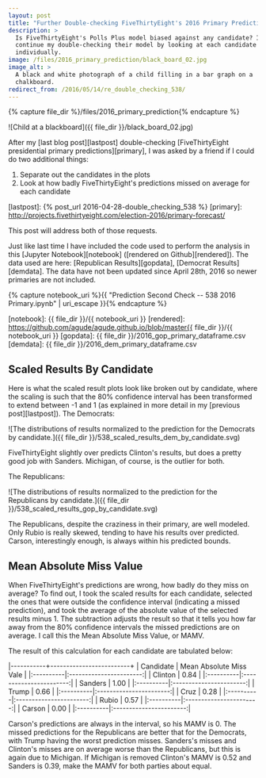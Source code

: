 ```yaml
---
layout: post
title: "Further Double-checking FiveThirtyEight's 2016 Primary Predictions"
description: >
  Is FiveThirtyEight's Polls Plus model biased against any candidate? I
  continue my double-checking their model by looking at each candidate
  individually.
image: /files/2016_primary_prediction/black_board_02.jpg
image_alt: >
  A black and white photograph of a child filling in a bar graph on a
  chalkboard.
redirect_from: /2016/05/14/re_double_checking_538/
---
```


{% capture file_dir %}/files/2016_primary_prediction{% endcapture %}

![Child at a blackboard]({{ file_dir }}/black_board_02.jpg)

After my [last blog post][lastpost] double-checking [FiveThirtyEight
presidential primary predictions][primary], I was asked by a friend if I could
do two additional things:

1. Separate out the candidates in the plots
2. Look at how badly FiveThirtyEight's predictions missed on average for each
   candidate

[lastpost]: {% post_url 2016-04-28-double_checking_538 %}
[primary]: http://projects.fivethirtyeight.com/election-2016/primary-forecast/

This post will address both of those requests.

Just like last time I have included the code used to perform the analysis in
this [Jupyter Notebook][notebook] ([rendered on Github][rendered]). The data
used are here: [Republican Results][gopdata], [Democrat Results][demdata]. The
data have not been updated since April 28th, 2016 so newer primaries are not
included.

{% capture notebook_uri %}{{ "Prediction Second Check -- 538 2016 Primary.ipynb" | uri_escape }}{% endcapture %}

[notebook]: {{ file_dir }}/{{ notebook_uri }}
[rendered]: https://github.com/agude/agude.github.io/blob/master{{ file_dir }}/{{ notebook_uri }}
[gopdata]: {{ file_dir }}/2016_gop_primary_dataframe.csv
[demdata]: {{ file_dir }}/2016_dem_primary_dataframe.csv

## Scaled Results By Candidate

Here is what the scaled result plots look like broken out by candidate, where
the scaling is such that the 80% confidence interval has been transformed to
extend between -1 and 1 (as explained in more detail in my [previous
post][lastpost]). The Democrats:

![The distributions of results normalized to the prediction for the Democrats
by candidate.]({{ file_dir }}/538_scaled_results_dem_by_candidate.svg)

FiveThirtyEight slightly over predicts Clinton's results, but does a pretty
good job with Sanders. Michigan, of course, is the outlier for both.

The Republicans:

![The distributions of results normalized to the prediction for the
Republicans by candidate.]({{ file_dir }}/538_scaled_results_gop_by_candidate.svg)

The Republicans, despite the craziness in their primary, are well modeled.
Only Rubio is really skewed, tending to have his results over predicted.
Carson, interestingly enough, is always within his predicted bounds.

## Mean Absolute Miss Value

When FiveThirtyEight's predictions are wrong, how badly do they miss on
average? To find out, I took the scaled results for each candidate, selected
the ones that were outside the confidence interval (indicating a missed
prediction), and took the average of the absolute value of the selected
results minus 1. The subtraction adjusts the result so that it tells you how
far away from the 80% confidence intervals the missed predictions are on
average. I call this the Mean Absolute Miss Value, or MAMV.

The result of this calculation for each candidate are tabulated below:

|-----------+-------------------------+
| Candidate | Mean Absolute Miss Vale |
|:----------|:-----------------------:|
| Clinton   | 0.84                    |
|:----------|:-----------------------:|
| Sanders   | 1.00                    |
|:----------|:-----------------------:|
| Trump     | 0.66                    |
|:----------|:-----------------------:|
| Cruz      | 0.28                    |
|:----------|:-----------------------:|
| Rubio     | 0.57                    |
|:----------|:-----------------------:|
| Carson    | 0.00                    |
|:----------|:-----------------------:|

Carson's predictions are always in the interval, so his MAMV is 0. The missed
predictions for the Republicans are better that for the Democrats, with Trump
having the worst prediction misses. Sanders's misses and Clinton's misses are
on average worse than the Republicans, but this is again due to Michigan. If
Michigan is removed Clinton's MAMV is 0.52 and Sanders is 0.39, make the MAMV
for both parties about equal.
